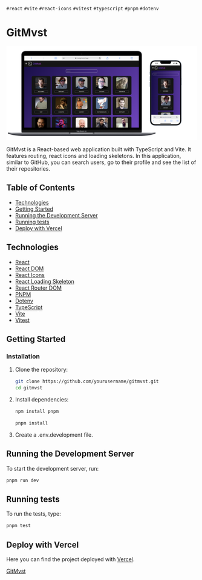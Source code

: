 `#react` `#vite` `#react-icons` `#vitest` `#typescript` `#pnpm` `#dotenv`

# GitMvst

![GitMvst](./public/GitMvst.png)

GitMvst is a React-based web application built with TypeScript and Vite. It features routing, react icons and loading skeletons. In this application, similar to GitHub, you can search users, go to their profile and see the list of their repositories.

## Table of Contents

- [Technologies](#technologies)
- [Getting Started](#getting-started)
- [Running the Development Server](#running-the-development-server)
- [Running tests](#running-tests)
- [Deploy with Vercel](#deploy-with-vercel)

## Technologies

- [React](https://reactjs.org/)
- [React DOM](https://reactjs.org/docs/react-dom.html)
- [React Icons](https://react-icons.github.io/react-icons/)
- [React Loading Skeleton](https://www.npmjs.com/package/react-loading-skeleton)
- [React Router DOM](https://reactrouter.com/)
- [PNPM](https://www.npmjs.com/package/pnpm)
- [Dotenv](https://www.npmjs.com/package/dotenv)
- [TypeScript](https://www.typescriptlang.org/)
- [Vite](https://vitejs.dev/)
- [Vitest](https://vitest.dev/)

## Getting Started

### Installation

1. Clone the repository:

   ```sh
   git clone https://github.com/yourusername/gitmvst.git
   cd gitmvst
   ```

2. Install dependencies:

   ```sh
   npm install pnpm
   ```

   ```sh
   pnpm install
   ```

3. Create a .env.development file.

## Running the Development Server

To start the development server, run:

```sh
pnpm run dev
```

## Running tests

To run the tests, type:

```sh
pnpm test
```

## Deploy with Vercel

Here you can find the project deployed with [Vercel](https://vercel.com).

[GitMvst](https://git-mvst.vercel.app)
